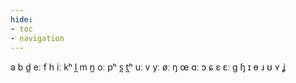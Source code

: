 ```yaml
---
hide:
- toc
- navigation
---
```

a
b
d̪
eː
f
h
iː
kʰ
l̪
m
n̪
oː
pʰ
s̪
t̪ʰ
uː
v
yː
øː
ŋ
œ
ɑː
ɔ
ɕ
ɛ
ɛː
ɡ
ɧ
ɪ
ɵ
ɹ
ʊ
ʏ
ʝ
